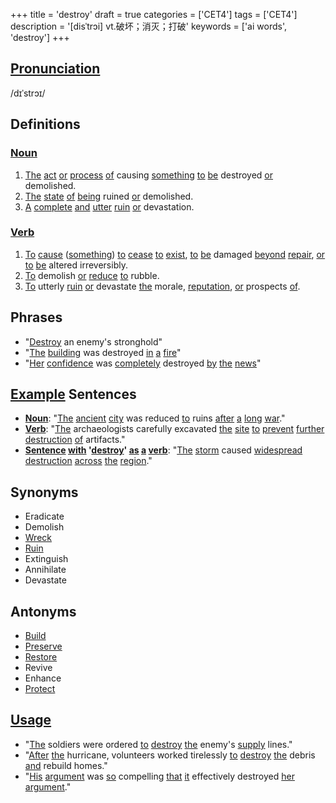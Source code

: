 +++
title = 'destroy'
draft = true
categories = ['CET4']
tags = ['CET4']
description = '[disˈtrɔi] vt.破坏；消灭；打破'
keywords = ['ai words', 'destroy']
+++

## [Pronunciation](/post/pronunciation/)
/dɪˈstrɔɪ/

## Definitions
### [Noun](/post/noun/)
1. [The](/post/the/) [act](/post/act/) [or](/post/or/) [process](/post/process/) [of](/post/of/) causing [something](/post/something/) [to](/post/to/) [be](/post/be/) destroyed [or](/post/or/) demolished.
2. [The](/post/the/) [state](/post/state/) [of](/post/of/) [being](/post/being/) ruined [or](/post/or/) demolished.
3. [A](/post/a/) [complete](/post/complete/) [and](/post/and/) [utter](/post/utter/) [ruin](/post/ruin/) [or](/post/or/) devastation.

### [Verb](/post/verb/)
1. [To](/post/to/) [cause](/post/cause/) ([something](/post/something/)) [to](/post/to/) [cease](/post/cease/) [to](/post/to/) [exist](/post/exist/), [to](/post/to/) [be](/post/be/) damaged [beyond](/post/beyond/) [repair](/post/repair/), [or](/post/or/) [to](/post/to/) [be](/post/be/) altered irreversibly.
2. [To](/post/to/) demolish [or](/post/or/) [reduce](/post/reduce/) [to](/post/to/) rubble.
3. [To](/post/to/) utterly [ruin](/post/ruin/) [or](/post/or/) devastate [the](/post/the/) morale, [reputation](/post/reputation/), [or](/post/or/) prospects [of](/post/of/).

## Phrases
- "[Destroy](/post/destroy/) an enemy's stronghold"
- "[The](/post/the/) [building](/post/building/) was destroyed [in](/post/in/) [a](/post/a/) [fire](/post/fire/)"
- "[Her](/post/her/) [confidence](/post/confidence/) was [completely](/post/completely/) destroyed [by](/post/by/) [the](/post/the/) [news](/post/news/)"

## [Example](/post/example/) Sentences
- **[Noun](/post/noun/)**: "[The](/post/the/) [ancient](/post/ancient/) [city](/post/city/) was reduced [to](/post/to/) ruins [after](/post/after/) [a](/post/a/) [long](/post/long/) [war](/post/war/)."
- **[Verb](/post/verb/)**: "[The](/post/the/) archaeologists carefully excavated [the](/post/the/) [site](/post/site/) [to](/post/to/) [prevent](/post/prevent/) [further](/post/further/) [destruction](/post/destruction/) [of](/post/of/) artifacts."
- **[Sentence](/post/sentence/) [with](/post/with/) '[destroy](/post/destroy/)' [as](/post/as/) [a](/post/a/) [verb](/post/verb/)**: "[The](/post/the/) [storm](/post/storm/) caused [widespread](/post/widespread/) [destruction](/post/destruction/) [across](/post/across/) [the](/post/the/) [region](/post/region/)."

## Synonyms
- Eradicate
- Demolish
- [Wreck](/post/wreck/)
- [Ruin](/post/ruin/)
- Extinguish
- Annihilate
- Devastate

## Antonyms
- [Build](/post/build/)
- [Preserve](/post/preserve/)
- [Restore](/post/restore/)
- Revive
- Enhance
- [Protect](/post/protect/)

## [Usage](/post/usage/)
- "[The](/post/the/) soldiers were ordered [to](/post/to/) [destroy](/post/destroy/) [the](/post/the/) enemy's [supply](/post/supply/) lines."
- "[After](/post/after/) [the](/post/the/) hurricane, volunteers worked tirelessly [to](/post/to/) [destroy](/post/destroy/) [the](/post/the/) debris [and](/post/and/) rebuild homes."
- "[His](/post/his/) [argument](/post/argument/) was [so](/post/so/) compelling [that](/post/that/) [it](/post/it/) effectively destroyed [her](/post/her/) [argument](/post/argument/)."
